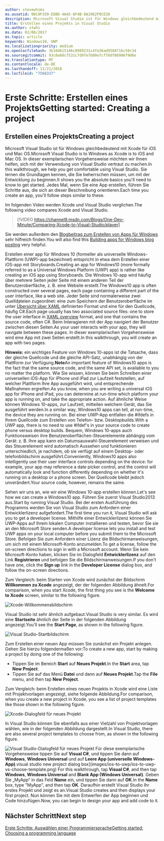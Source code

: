 ```yaml
---
author: stevewhims
ms.assetid: 08C8F359-E8B6-4A45-8F4B-8A1962F0CE38
description: Microsoft Visual Studio ist für Windows gleichbedeutend mit Xcode für iOS und Mac OS. In dieser exemplarischen Vorgehensweise möchten wir Ihnen helfen, sich mit der Verwendung von Visual Studio vertraut zu machen.
title: Erstellen eines Projekts in Visual Studio
ms.author: stwhi
ms.date: 02/08/2017
ms.topic: article
keywords: Windows10, UWP
ms.localizationpriority: medium
ms.openlocfilehash: 3b10d615146c8989231c4fe36ad9588716c59c34
ms.sourcegitcommit: 93c0a60cf531c7d9fe7b00e7cf78df86906f9d6e
ms.translationtype: MT
ms.contentlocale: de-DE
ms.lasthandoff: 11/21/2018
ms.locfileid: "7566337"
---
```

# <a name="getting-started-creating-a-project"></a><span data-ttu-id="5435c-105">Erste Schritte: Erstellen eines Projekts</span><span class="sxs-lookup"><span data-stu-id="5435c-105">Getting started: Creating a project</span></span>

## <a name="creating-a-project"></a><span data-ttu-id="5435c-106">Erstellen eines Projekts</span><span class="sxs-lookup"><span data-stu-id="5435c-106">Creating a project</span></span>

<span data-ttu-id="5435c-107">Microsoft Visual Studio ist für Windows gleichbedeutend mit Xcode für iOS und Mac OS.</span><span class="sxs-lookup"><span data-stu-id="5435c-107">Microsoft Visual Studio is to Windows as Xcode is to iOS and Mac OS.</span></span> <span data-ttu-id="5435c-108">In dieser exemplarischen Vorgehensweise möchten wir Ihnen helfen, sich mit der Verwendung von Visual Studio vertraut zu machen.</span><span class="sxs-lookup"><span data-stu-id="5435c-108">In this walkthrough, we help you get comfortable using Visual Studio.</span></span> <span data-ttu-id="5435c-109">Sie lernen die Grundlagen kennen, die Sie beherrschen müssen, um mit der Entwicklung zu beginnen.</span><span class="sxs-lookup"><span data-stu-id="5435c-109">It shows you the absolute basics you'll need to know to get started.</span></span> <span data-ttu-id="5435c-110">Jedes Mal, wenn Sie eine App erstellen, führen Sie Schritte aus, die sich an dieser Beschreibung orientieren.</span><span class="sxs-lookup"><span data-stu-id="5435c-110">Each time you create an app, you'll follow steps similar to these.</span></span>

<span data-ttu-id="5435c-111">Im folgenden Video werden Xcode und Visual Studio verglichen.</span><span class="sxs-lookup"><span data-stu-id="5435c-111">The following video compares Xcode and Visual Studio.</span></span>

> [!VIDEO https://channel9.msdn.com/Blogs/One-Dev-Minute/Comparing-Xcode-to-Visual-Studio/player]

<span data-ttu-id="5435c-112">Sie werden außerdem den [Blogbeitrag zum Erstellen von Apps für Windows](https://blogs.windows.com/buildingapps/2016/01/27/visual-studio-walkthrough-for-ios-developers/) sehr hilfreich finden.</span><span class="sxs-lookup"><span data-stu-id="5435c-112">You will also find this [Building apps for Windows blog posting](https://blogs.windows.com/buildingapps/2016/01/27/visual-studio-walkthrough-for-ios-developers/) very helpful.</span></span>

<span data-ttu-id="5435c-113">Erstellen einer app für Windows 10 (formeller als universelle Windows-Plattform (UWP)-app bezeichnet) entspricht in etwa dem Erstellen einer iOS-app mit Storyboards.</span><span class="sxs-lookup"><span data-stu-id="5435c-113">Creating an app for Windows10 (more formally referred to as a Universal Windows Platform (UWP) app) is rather like creating an iOS app using Storyboards.</span></span> <span data-ttu-id="5435c-114">Die Windows 10-app wird häufig über mehrere Seiten jeder Seite mit einem anderen Teil der Benutzeroberfläche, z. B. eine Website erstellt.</span><span class="sxs-lookup"><span data-stu-id="5435c-114">The Windows10 app is often constructed over several pages, each page containing a different part of the user interface, like a web site.</span></span> <span data-ttu-id="5435c-115">Jeder Seite sind normalerweise zwei Quelldateien zugeordnet: eine zum Speichern der Benutzeroberfläche im unter [Übersicht über XAML](https://msdn.microsoft.com/library/windows/apps/mt185595) definierten Format und eine für den Quellcode, häufig C#.</span><span class="sxs-lookup"><span data-stu-id="5435c-115">Each page usually has two associated source files: one to store the user interface in [XAML overview](https://msdn.microsoft.com/library/windows/apps/mt185595) format, and one that contains the source code, often C#.</span></span> <span data-ttu-id="5435c-116">Beim Interagieren mit der App navigiert der Benutzer zwischen diesen Seiten.</span><span class="sxs-lookup"><span data-stu-id="5435c-116">As your user interacts with your app, they will navigate between these pages.</span></span> <span data-ttu-id="5435c-117">In dieser exemplarischen Vorgehensweise wird eine App mit zwei Seiten erstellt.</span><span class="sxs-lookup"><span data-stu-id="5435c-117">In this walkthrough, you will create an app with two pages.</span></span>

<span data-ttu-id="5435c-118">**Hinweis:** ein wichtiges Feature von Windows 10-apps ist die Tatsache, dass der gleiche Quellcode und die gleiche API-Satz, unabhängig von der Plattform zur Verfügung.</span><span class="sxs-lookup"><span data-stu-id="5435c-118">**Note**An important feature of Windows10 apps is the fact that the same source code, and the same API set, is available to you no matter the platform.</span></span> <span data-ttu-id="5435c-119">Wie Sie wissen, können Sie beim Schreiben einer universellen iOS-App für iPhone und iPad zur Laufzeit feststellen, auf welcher Plattform Ihre App ausgeführt wird, und entsprechende Maßnahmen ergreifen.</span><span class="sxs-lookup"><span data-stu-id="5435c-119">As you know, when you are writing a universal iOS app for iPhone and iPad, you can determine at run-time which platform your app is running on, and take the appropriate action.</span></span> <span data-ttu-id="5435c-120">Auf ähnliche Weise können Windows 10-apps, zur Laufzeit, mitteilen welchem Gerät, das Sie ausgeführt werden.</span><span class="sxs-lookup"><span data-stu-id="5435c-120">In a similar way, Windows10 apps can tell, at run-time, the device they are running on.</span></span> <span data-ttu-id="5435c-121">Bei einer UWP-App entfallen die \#ifdefs in Ihrem Quellcode zum Erstellen von Telefon- bzw. Desktopbuilds.</span><span class="sxs-lookup"><span data-stu-id="5435c-121">With a UWP app, there is no need to use \#ifdef's in your source code to create phone versus desktop builds.</span></span> <span data-ttu-id="5435c-122">Bequem, Windows 10-apps auch Funktionsweisen ihre Benutzeroberflächen-Steuerelemente abhängig vom Gerät: z. B. Ihre app kann ein Datumsauswahl-Steuerelement verweisen und das Steuerelement wird automatisch Aussehen und funktionieren unterschiedlich, je nachdem, ob sie verfügt auf einem Desktop- oder telefonbildschirm ausgeführt.</span><span class="sxs-lookup"><span data-stu-id="5435c-122">Conveniently, Windows10 apps also intelligently use their user interface controls depending on the device: for example, your app may reference a date picker control, and the control will automatically look and function differently depending on whether it's running on a desktop or a phone screen.</span></span> <span data-ttu-id="5435c-123">Der Quellcode bleibt jedoch unverändert.</span><span class="sxs-lookup"><span data-stu-id="5435c-123">Your source code, however, remains the same.</span></span>

<span data-ttu-id="5435c-124">Sehen wir uns an, wie wir eine Windows 10-app erstellen können.</span><span class="sxs-lookup"><span data-stu-id="5435c-124">Let's see how we can create a Windows10 app.</span></span> <span data-ttu-id="5435c-125">Führen Sie zuerst Visual Studio2013 aus.</span><span class="sxs-lookup"><span data-stu-id="5435c-125">Start by running Visual Studio.</span></span> <span data-ttu-id="5435c-126">Bei der ersten Ausführung des Programms werden Sie von Visual Studio zum Anfordern einer Entwicklerlizenz aufgefordert.</span><span class="sxs-lookup"><span data-stu-id="5435c-126">The first time you run it, Visual Studio will ask you to get a developer license.</span></span> <span data-ttu-id="5435c-127">Mithilfe einer Entwicklerlizenz können Sie UWP-Apps auf Ihrem lokalen Computer installieren und testen, bevor Sie sie an den Microsoft Store senden.</span><span class="sxs-lookup"><span data-stu-id="5435c-127">A developer license lets you install and test UWP apps on your local computer before you submit them to the Microsoft Store.</span></span> <span data-ttu-id="5435c-128">Befolgen Sie zum Anfordern einer Lizenz die Bildschirmanweisungen, um sich mit einem Microsoft-Konto anzumelden.</span><span class="sxs-lookup"><span data-stu-id="5435c-128">To get a license, follow the on-screen directions to sign in with a Microsoft account.</span></span> <span data-ttu-id="5435c-129">Wenn Sie kein Microsoft-Konto haben, klicken Sie im Dialogfeld **Entwicklerlizenz** auf den Link **Registrieren** und befolgen Sie die Bildschirmanweisungen.</span><span class="sxs-lookup"><span data-stu-id="5435c-129">If you don't have one, click the **Sign up** link in the **Developer License** dialog box, and follow the on-screen directions.</span></span>

<span data-ttu-id="5435c-130">Zum Vergleich: beim Starten von Xcode wird zunächst der Bildschirm **Willkommen zu Xcode** angezeigt, der der folgenden Abbildung ähnelt.</span><span class="sxs-lookup"><span data-stu-id="5435c-130">For comparison, when you start Xcode, the first thing you see is the **Welcome to Xcode** screen, similar to the following figure.</span></span>

![Xcode-Willkommensbildschirm](images/ios-to-uwp/ios-to-uwp-xcode-welcome.png)

<span data-ttu-id="5435c-132">Visual Studio ist sehr ähnlich aufgebaut.</span><span class="sxs-lookup"><span data-stu-id="5435c-132">Visual Studio is very similar.</span></span> <span data-ttu-id="5435c-133">Es wird eine **Startseite** ähnlich der Seite in der folgenden Abbildung angezeigt.</span><span class="sxs-lookup"><span data-stu-id="5435c-133">You'll see the **Start Page**, as shown in the following figure.</span></span>

![Visual Studio-Startbildschirm](images/ios-to-uwp/ios-to-uwp-vs-welcome.png)

<span data-ttu-id="5435c-135">Zum Erstellen einer neuen App müssen Sie zunächst ein Projekt anlegen. Gehen Sie hierzu folgendermaßen vor:</span><span class="sxs-lookup"><span data-stu-id="5435c-135">To create a new app, start by making a project by doing one of the following:</span></span>

-   <span data-ttu-id="5435c-136">Tippen Sie im Bereich **Start** auf **Neues Projekt**.</span><span class="sxs-lookup"><span data-stu-id="5435c-136">In the **Start** area, tap **New Project**.</span></span>
-   <span data-ttu-id="5435c-137">Tippen Sie auf das Menü **Datei** und dann auf **Neues Projekt**.</span><span class="sxs-lookup"><span data-stu-id="5435c-137">Tap the **File** menu, and then tap **New Project**.</span></span>

<span data-ttu-id="5435c-138">Zum Vergleich: beim Erstellen eines neuen Projekts in Xcode wird eine Liste mit Projektvorlagen angezeigt, siehe folgende Abbildung.</span><span class="sxs-lookup"><span data-stu-id="5435c-138">For comparison, when you create a new project in Xcode, you see a list of project templates like those shown in the following figure.</span></span>

![Xcode-Dialogfeld für neues Projekt](images/ios-to-uwp/ios-to-uwp-xcode-choose-template.png)

<span data-ttu-id="5435c-140">In Visual Studio können Sie ebenfalls aus einer Vielzahl von Projektvorlagen wählen, wie in der folgenden Abbildung dargestellt.</span><span class="sxs-lookup"><span data-stu-id="5435c-140">In Visual Studio, there are also several project templates to choose from, as shown in the following figure.</span></span>

![<span data-ttu-id="5435c-141">Visual Studio-Dialogfeld für neues Projekt](images/ios-to-uwp/ios-to-uwp-vs-choose-template.png) Für diese exemplarische Vorgehensweise tippen Sie auf **Visual C#**, und tippen Sie dann auf **Windows**, **Windows Universal** und auf **Leere App (universelle Windows-App)**.</span><span class="sxs-lookup"><span data-stu-id="5435c-141">visual studio new project dialog box](images/ios-to-uwp/ios-to-uwp-vs-choose-template.png) For this walkthrough, tap **Visual C#**, and then tap **Windows**, **Windows Universal** and **Blank App (Windows Universal)**.</span></span> <span data-ttu-id="5435c-142">Geben Sie „MyApp“ in das Feld **Name** ein, und tippen Sie dann auf **OK**.</span><span class="sxs-lookup"><span data-stu-id="5435c-142">In the **Name** box, type "MyApp", and then tap **OK**.</span></span> <span data-ttu-id="5435c-143">Daraufhin erstellt Visual Studio Ihr erstes Projekt und zeigt es an.</span><span class="sxs-lookup"><span data-stu-id="5435c-143">Visual Studio creates and then displays your first project.</span></span> <span data-ttu-id="5435c-144">Nun können Sie mit dem Entwerfen der App beginnen und Code hinzufügen.</span><span class="sxs-lookup"><span data-stu-id="5435c-144">Now, you can begin to design your app and add code to it.</span></span>

## <a name="next-step"></a><span data-ttu-id="5435c-145">Nächster Schritt</span><span class="sxs-lookup"><span data-stu-id="5435c-145">Next step</span></span>

[<span data-ttu-id="5435c-146">Erste Schritte: Auswählen einer Programmiersprache</span><span class="sxs-lookup"><span data-stu-id="5435c-146">Getting started: Choosing a programming language</span></span>](getting-started-choosing-a-programming-language.md)
